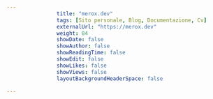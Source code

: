 ---
                title: "merox.dev"
                tags: [Sito personale, Blog, Documentazione, Cv]
                externalUrl: "https://merox.dev"
                weight: 84
                showDate: false
                showAuthor: false
                showReadingTime: false
                showEdit: false
                showLikes: false
                showViews: false
                layoutBackgroundHeaderSpace: false
                ---

